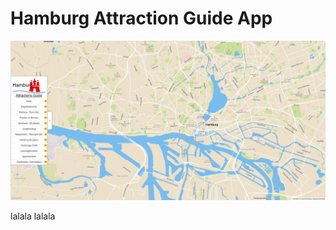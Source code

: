 # Hamburg Attraction Guide App
![Preview Screenshot](public/images/hamburg-attraction-guide-screenshot.png)

lalala
lalala
